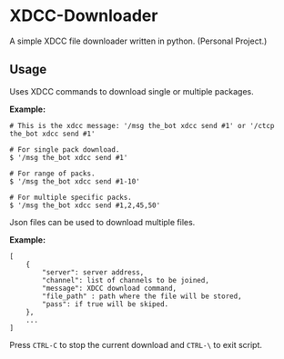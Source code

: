 # XDCC-Downloader

A simple XDCC file downloader written in python. (Personal Project.)

## Usage

Uses XDCC commands to download single or multiple packages.

**Example:**

    # This is the xdcc message: '/msg the_bot xdcc send #1' or '/ctcp the_bot xdcc send #1'
    
    # For single pack download.
    $ '/msg the_bot xdcc send #1'

    # For range of packs.
    $ '/msg the_bot xdcc send #1-10'

    # For multiple specific packs.
    $ '/msg the_bot xdcc send #1,2,45,50'


Json files can be used to download multiple files.

**Example:**

    [
        {
            "server": server address,
            "channel": list of channels to be joined,
            "message": XDCC download command,
            "file_path" : path where the file will be stored,
            "pass": if true will be skiped.
        },
        ...
    ]

Press `CTRL-C` to stop the current download and `CTRL-\` to exit script.

